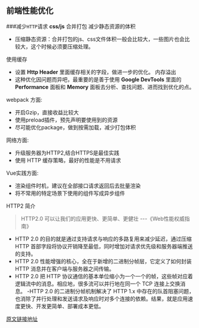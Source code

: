 ## 前端性能优化

###减少`HTTP`请求
**css/js** 合并打包
减少静态资源的体积
- 压缩静态资源：合并打包的js、css文件体积一般会比较大，一些图片也会比较大，这个时候必须要压缩处理。

使用缓存
- 设置 **Http Header** 里面缓存相关的字段，做进一步的优化。
内存溢出
- 这种优化因问题而异吧，最重要的是善于使用 **Google DevTools** 里面的 **Performance** 面板和 **Memory** 面板去分析、查找问题、进而找到优化的点。

webpack 方面:
- 开启Gzip，直接收益比较大
- 使用preload插件，预先声明要使用到的资源
- 尽可能优化package，做到按需加载，减少打包体积

网络方面:
- 升级服务器为HTTP2,结合HTTPS是最佳实践
- 使用 HTTP 缓存策略，最好的性能是不用请求

Vue实践方面:
- 渲染组件时机，建议在全部接口请求返回后去批量渲染
- 将不常用的特定场景下使用的组件写成异步组件

HTTP2 简介

> HTTP2.0 可以让我们的应用更快、更简单、更健壮 ---《Web性能权威指南》
- HTTP 2.0 的目的就是通过支持请求与响应的多路复用来减少延迟，通过压缩 HTTP 首部字段将协议开销降至最低，同时增加对请求优先级和服务器端推送的支持。
- HTTP 2.0 性能增强的核心，全在于新增的二进制分帧层，它定义了如何封装 HTTP 消息并在客户端与服务器之间传输。
- HTTP 2.0 把 HTTP 协议通信的基本单位缩小为一个一个的帧，这些帧对应着逻辑流中的消息。相应地，很多流可以并行地在同一个 TCP 连接上交换消息。
-HTTP 2.0 的二进制分帧机制解决了 HTTP 1.x 中存在的队首阻塞问题， 也消除了并行处理和发送请求及响应时对多个连接的依赖。结果，就是应用速度更快、开发更简单、部署成本更低。

[原文链接地址](https://juejin.im/post/5cd4d991e51d453a4a357e69)